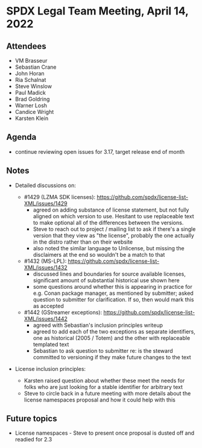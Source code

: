 # SPDX Legal Team Meeting, April 14, 2022

## Attendees

* VM Brasseur
* Sebastian Crane
* John Horan
* Ria Schalnat
* Steve Winslow
* Paul Madick
* Brad Goldring
* Warner Losh
* Candice Wright
* Karsten Klein

## Agenda

* continue reviewing open issues for 3.17, target release end of month

## Notes

* Detailed discussions on:
  * #1429 (LZMA SDK licenses): https://github.com/spdx/license-list-XML/issues/1429
    * agreed on adding substance of license statement, but not fully aligned on which version to use. Hesitant to use replaceable text to make optional all of the differences between the versions.
    * Steve to reach out to project / mailing list to ask if there's a single version that they view as "the license", probably the one actually in the distro rather than on their website
    * also noted the similar language to Unlicense, but missing the disclaimers at the end so wouldn't be a match to that
  * #1432 (MS-LPL): https://github.com/spdx/license-list-XML/issues/1432
    * discussed lines and boundaries for source available licenses, significant amount of substantial historical use shown here
    * some questions around whether this is appearing in practice for e.g. Conan package manager, as mentioned by submitter; asked question to submitter for clarification. If so, then would mark this as accepted
  * #1442 (GStreamer exceptions): https://github.com/spdx/license-list-XML/issues/1442
    * agreed with Sebastian's inclusion principles writeup
    * agreed to add each of the two exceptions as separate identifiers, one as historical (2005 / Totem) and the other with replaceable templated text
    * Sebastian to ask question to submitter re: is the steward committed to versioning if they make future changes to the text

* License inclusion principles:
  * Karsten raised question about whether these meet the needs for folks who are just looking for a stable identifier for arbitrary text
  * Steve to circle back in a future meeting with more details about the license namespaces proposal and how it could help with this

## Future topics

* License namespaces - Steve to present once proposal is dusted off and readied for 2.3
